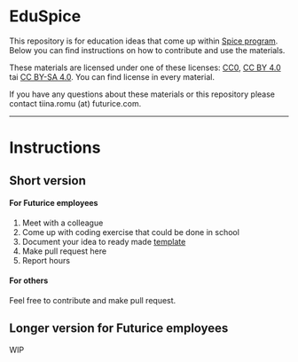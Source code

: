 # EduSpice

This repository is for education ideas that come up within [Spice program](spiceprogram.org). Below you can find instructions on how to contribute and use the materials.

These materials are licensed under one of these licenses: [CC0](https://creativecommons.org/publicdomain/zero/1.0/), [CC BY 4.0](https://creativecommons.org/licenses/by/4.0/) tai [CC BY-SA 4.0](https://creativecommons.org/licenses/by-sa/4.0/). You can find license in every material.

If you have any questions about these materials or this repository please contact tiina.romu (at) futurice.com.

---
 
# Instructions

## Short version

#### For Futurice employees

1. Meet with a colleague
2. Come up with coding exercise that could be done in school
3. Document your idea to ready made [template]()
4. Make pull request here
5. Report hours

#### For others

Feel free to contribute and make pull request.

## Longer version for Futurice employees

WIP


